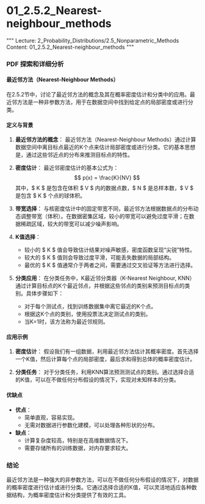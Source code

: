 # 01_2.5.2_Nearest-neighbour_methods

"""
Lecture: 2_Probability_Distributions/2.5_Nonparametric_Methods
Content: 01_2.5.2_Nearest-neighbour_methods
"""

### PDF 探索和详细分析

#### 最近邻方法（Nearest-Neighbour Methods）

在2.5.2节中，讨论了最近邻方法的概念及其在概率密度估计和分类中的应用。最近邻方法是一种非参数方法，用于在数据空间中找到给定点的局部密度或进行分类。

#### 定义与背景

1. **最近邻方法的概念**：
   最近邻方法（Nearest-Neighbour Methods）通过计算数据空间中离目标点最近的K个点来估计局部密度或进行分类。它的基本思想是，通过这些邻近点的分布来推测目标点的特性。

2. **密度估计**：
   最近邻密度估计的基本公式为：
   $$
   p(x) = \frac{K}{NV}
   $$
   其中，$ K $ 是包含在体积 $ V $ 内的数据点数，$ N $ 是总样本数，$ V $ 是包含 $ K $ 个点的球体积。

3. **带宽选择**：
   与核密度估计中的固定带宽不同，最近邻方法根据数据点的分布动态调整带宽（体积）。在数据密集区域，较小的带宽可以避免过度平滑；在数据稀疏区域，较大的带宽可以减少噪声影响。

4. **K值选择**：
   - 较小的 $ K $ 值会导致估计结果对噪声敏感，密度函数呈现“尖锐”特性。
   - 较大的 $ K $ 值则会导致过度平滑，可能丢失数据的局部结构。
   - 最优的 $ K $ 值通常介于两者之间，需要通过交叉验证等方法进行选择。

5. **分类应用**：
   在分类任务中，K最近邻分类器（K-Nearest Neighbour, KNN）通过计算目标点的K个最近邻点，并根据这些邻点的类别来预测目标点的类别。具体步骤如下：
   - 对于每个测试点，找到训练数据集中离它最近的K个点。
   - 根据这K个点的类别，使用投票法决定测试点的类别。
   - 当K=1时，该方法称为最近邻规则。

#### 应用示例

1. **密度估计**：
   假设我们有一组数据，利用最近邻方法估计其概率密度。首先选择一个K值，然后计算每个点的局部密度，最后求和得到总体的概率密度估计。

2. **分类任务**：
   对于分类任务，利用KNN算法预测测试点的类别。通过选择合适的K值，可以在不做任何分布假设的情况下，实现对未知样本的分类。

#### 优缺点

- **优点**：
  - 简单直观，容易实现。
  - 无需对数据进行参数化建模，可以处理各种形状的分布。
- **缺点**：
  - 计算复杂度较高，特别是在高维数据情况下。
  - 需要存储所有的训练数据，对内存要求较大。

### 结论

最近邻方法是一种强大的非参数方法，可以在不做任何分布假设的情况下，对数据的概率密度进行估计或进行分类。它通过选择合适的K值，可以灵活地适应各种数据结构，为概率密度估计和分类提供了有效的工具。